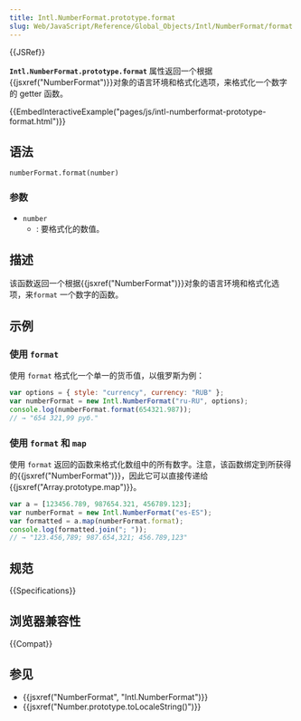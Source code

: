 ```yaml
---
title: Intl.NumberFormat.prototype.format
slug: Web/JavaScript/Reference/Global_Objects/Intl/NumberFormat/format
---
```


{{JSRef}}

**`Intl.NumberFormat.prototype.format`** 属性返回一个根据{{jsxref("NumberFormat")}}对象的语言环境和格式化选项，来格式化一个数字的 getter 函数。

{{EmbedInteractiveExample("pages/js/intl-numberformat-prototype-format.html")}}

## 语法

```plain
numberFormat.format(number)
```

### 参数

- `number`
  - : 要格式化的数值。

## 描述

该函数返回一个根据{{jsxref("NumberFormat")}}对象的语言环境和格式化选项，来`format` 一个数字的函数。

## 示例

### 使用 `format`

使用 `format` 格式化一个单一的货币值，以俄罗斯为例：

```js
var options = { style: "currency", currency: "RUB" };
var numberFormat = new Intl.NumberFormat("ru-RU", options);
console.log(numberFormat.format(654321.987));
// → "654 321,99 руб."
```

### 使用 `format` 和 `map`

使用 `format` 返回的函数来格式化数组中的所有数字。注意，该函数绑定到所获得的{{jsxref("NumberFormat")}}，因此它可以直接传递给{{jsxref("Array.prototype.map")}}。

```js
var a = [123456.789, 987654.321, 456789.123];
var numberFormat = new Intl.NumberFormat("es-ES");
var formatted = a.map(numberFormat.format);
console.log(formatted.join("; "));
// → "123.456,789; 987.654,321; 456.789,123"
```

## 规范

{{Specifications}}

## 浏览器兼容性

{{Compat}}

## 参见

- {{jsxref("NumberFormat", "Intl.NumberFormat")}}
- {{jsxref("Number.prototype.toLocaleString()")}}

